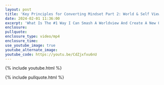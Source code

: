 ```yaml
---
layout: post
title: 'Key Principles for Converting Mindset Part 2: World & Self View'
date: 2024-02-01 11:36:00
excerpt: 'What Is The #1 Way I Can Smash A Worldview And Create A New One?'
enclosure:
pullquote:
enclosure_type: video/mp4
enclosure_time:
use_youtube_image: true
youtube_alternate_image:
youtube_code: https://youtu.be/CdZjxfxu6nU
---
```

{% include youtube.html %}

{% include pullquote.html %}
